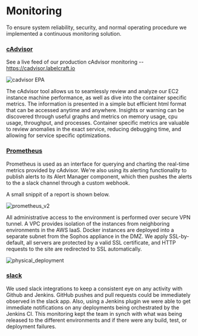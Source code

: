 # Monitoring

To ensure system reliability, security, and normal operating procedure we implemented a continuous monitoring solution. 

### [cAdvisor](https://github.com/google/cadvisor)

See a live feed of our production cAdvisor monitoring -- https://cadvisor.labelcraft.io

![cadvisor EPA](https://cloud.githubusercontent.com/assets/16209237/11935505/2d603a3c-a7d6-11e5-9ce9-dfa30b15107b.png)

The cAdvisor tool allows us to seamlessly review and analyze our EC2 instance machine performance, as well as dive into the container specific metrics. The information is presented in a simple but efficient html format that can be accessed anytime and anywhere. Insights or warning can be discovered through useful graphs and metrics on memory usage, cpu usage, throughput, and processes. Container specific metrics are valuable to review anomalies in the exact service, reducing debugging time, and allowing for service specific optimizations. 

### [Prometheus](http://prometheus.io/)

Prometheus is used as an interface for querying and charting the real-time metrics provided by cAdvisor. We're also using its alerting functionality to publish alerts to its Alert Manager component, which then pushes the alerts to the a slack channel through a custom webhook.

A small snippit of a report is shown below.

![prometheus_v2](https://cloud.githubusercontent.com/assets/16209237/11935668/1a9ed632-a7d7-11e5-96ab-56412accf422.png)

All administrative access to the environment is performed over secure VPN tunnel.  A VPC provides isolation of the instances from neighboring environments in the AWS IaaS.  Docker instances are deployed into a separate subnet from the Sophos appliance in the DMZ.  We apply SSL-by-default, all servers are protected by a valid SSL certificate, and HTTP requests to the site are redirected to SSL automatically.

![physical_deployment](https://cloud.githubusercontent.com/assets/16209237/11934954/06fd3b68-a7d3-11e5-8dbe-1b568917e655.png)

### [slack](https://slack.com/)

We used slack integrations to keep a consistent eye on any activity with Github and Jenkins. GitHub pushes and pull requests could be immediately observed in the slack app. Also, using a Jenkins plugin we were able to get immediate notifications on any deployments being orchestrated by the Jenkins CI. This monitoring kept the team in synch with what was being released to the different environments and if there were any build, test, or deployment failures. 
